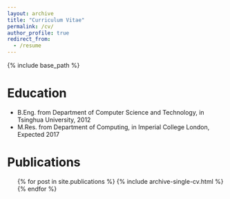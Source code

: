 ```yaml
---
layout: archive
title: "Curriculum Vitae"
permalink: /cv/
author_profile: true
redirect_from:
  - /resume
---
```


{% include base_path %}

Education
======
* B.Eng. from Department of Computer Science and Technology, in Tsinghua University, 2012
* M.Res. from Department of Computing, in Imperial College London, Expected 2017


Publications
======
  <ul>{% for post in site.publications %}
    {% include archive-single-cv.html %}
  {% endfor %}</ul>
